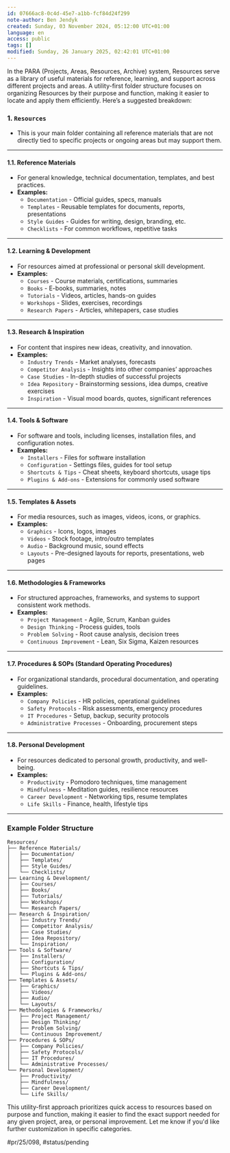 ```yaml
---
id: 07666ac8-0c4d-45e7-a1bb-fcf84d24f299
note-author: Ben Jendyk
created: Sunday, 03 November 2024, 05:12:00 UTC+01:00
language: en
access: public
tags: []
modified: Sunday, 26 January 2025, 02:42:01 UTC+01:00
---
```


In the PARA (Projects, Areas, Resources, Archive) system, Resources serve as a library of useful materials for reference, learning, and support across different projects and areas. A utility-first folder structure focuses on organizing Resources by their purpose and function, making it easier to locate and apply them efficiently. Here’s a suggested breakdown:

### 1. `Resources`

- This is your main folder containing all reference materials that are not directly tied to specific projects or ongoing areas but may support them.

---

#### **1.1. Reference Materials**

- For general knowledge, technical documentation, templates, and best practices.
- **Examples:**
	- `Documentation` - Official guides, specs, manuals
	- `Templates` - Reusable templates for documents, reports, presentations
	- `Style Guides` - Guides for writing, design, branding, etc.
	- `Checklists` - For common workflows, repetitive tasks

---

#### **1.2. Learning & Development**

- For resources aimed at professional or personal skill development.
- **Examples:**
	- `Courses` - Course materials, certifications, summaries
	- `Books` - E-books, summaries, notes
	- `Tutorials` - Videos, articles, hands-on guides
	- `Workshops` - Slides, exercises, recordings
	- `Research Papers` - Articles, whitepapers, case studies

---

#### **1.3. Research & Inspiration**

- For content that inspires new ideas, creativity, and innovation.
- **Examples:**
	- `Industry Trends` - Market analyses, forecasts
	- `Competitor Analysis` - Insights into other companies’ approaches
	- `Case Studies` - In-depth studies of successful projects
	- `Idea Repository` - Brainstorming sessions, idea dumps, creative exercises
	- `Inspiration` - Visual mood boards, quotes, significant references

---

#### **1.4. Tools & Software**

- For software and tools, including licenses, installation files, and configuration notes.
- **Examples:**
	- `Installers` - Files for software installation
	- `Configuration` - Settings files, guides for tool setup
	- `Shortcuts & Tips` - Cheat sheets, keyboard shortcuts, usage tips
	- `Plugins & Add-ons` - Extensions for commonly used software

---

#### **1.5. Templates & Assets**

- For media resources, such as images, videos, icons, or graphics.
- **Examples:**
	- `Graphics` - Icons, logos, images
	- `Videos` - Stock footage, intro/outro templates
	- `Audio` - Background music, sound effects
	- `Layouts` - Pre-designed layouts for reports, presentations, web pages

---

#### **1.6. Methodologies & Frameworks**

- For structured approaches, frameworks, and systems to support consistent work methods.
- **Examples:**
	- `Project Management` - Agile, Scrum, Kanban guides
	- `Design Thinking` - Process guides, tools
	- `Problem Solving` - Root cause analysis, decision trees
	- `Continuous Improvement` - Lean, Six Sigma, Kaizen resources

---

#### **1.7. Procedures & SOPs (Standard Operating Procedures)**

- For organizational standards, procedural documentation, and operating guidelines.
- **Examples:**
	- `Company Policies` - HR policies, operational guidelines
	- `Safety Protocols` - Risk assessments, emergency procedures
	- `IT Procedures` - Setup, backup, security protocols
	- `Administrative Processes` - Onboarding, procurement steps

---

#### **1.8. Personal Development**

- For resources dedicated to personal growth, productivity, and well-being.
- **Examples:**
	- `Productivity` - Pomodoro techniques, time management
	- `Mindfulness` - Meditation guides, resilience resources
	- `Career Development` - Networking tips, resume templates
	- `Life Skills` - Finance, health, lifestyle tips

---

### Example Folder Structure

```plaintext
Resources/
├── Reference Materials/
│   ├── Documentation/
│   ├── Templates/
│   ├── Style Guides/
│   └── Checklists/
├── Learning & Development/
│   ├── Courses/
│   ├── Books/
│   ├── Tutorials/
│   ├── Workshops/
│   └── Research Papers/
├── Research & Inspiration/
│   ├── Industry Trends/
│   ├── Competitor Analysis/
│   ├── Case Studies/
│   ├── Idea Repository/
│   └── Inspiration/
├── Tools & Software/
│   ├── Installers/
│   ├── Configuration/
│   ├── Shortcuts & Tips/
│   └── Plugins & Add-ons/
├── Templates & Assets/
│   ├── Graphics/
│   ├── Videos/
│   ├── Audio/
│   └── Layouts/
├── Methodologies & Frameworks/
│   ├── Project Management/
│   ├── Design Thinking/
│   ├── Problem Solving/
│   └── Continuous Improvement/
├── Procedures & SOPs/
│   ├── Company Policies/
│   ├── Safety Protocols/
│   ├── IT Procedures/
│   └── Administrative Processes/
└── Personal Development/
    ├── Productivity/
    ├── Mindfulness/
    ├── Career Development/
    └── Life Skills/
```

This utility-first approach prioritizes quick access to resources based on purpose and function, making it easier to find the exact support needed for any given project, area, or personal improvement. Let me know if you'd like further customization in specific categories.


#pr/25/098, #status/pending